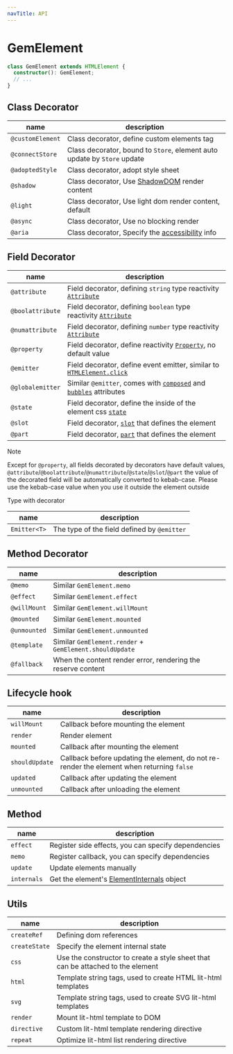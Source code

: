 ```yaml
---
navTitle: API
---
```


# GemElement

```ts
class GemElement extends HTMLElement {
  constructor(): GemElement;
  // ...
}
```

## Class Decorator

| name             | description                                                              |
| ---------------- | ------------------------------------------------------------------------ |
| `@customElement` | Class decorator, define custom elements tag                              |
| `@connectStore`  | Class decorator, bound to `Store`, element auto update by `Store` update |
| `@adoptedStyle`  | Class decorator, adopt style sheet                                       |
| `@shadow`        | Class decorator, Use [ShadowDOM][10] render content                      |
| `@light`         | Class decorator, Use light dom render content, default                   |
| `@async`         | Class decorator, Use no blocking render                                  |
| `@aria`          | Class decorator, Specify the [accessibility][11] info                    |

## Field Decorator

| name             | description                                                                  |
| ---------------- | ---------------------------------------------------------------------------- |
| `@attribute`     | Field decorator, defining `string` type reactivity [`Attribute`][5]          |
| `@boolattribute` | Field decorator, defining `boolean` type reactivity [`Attribute`][5]         |
| `@numattribute`  | Field decorator, defining `number` type reactivity [`Attribute`][5]          |
| `@property`      | Field decorator, define reactivity [`Property`][6], no default value         |
| `@emitter`       | Field decorator, define event emitter, similar to [`HTMLElement.click`][4]   |
| `@globalemitter` | Similar `@emitter`, comes with [`composed`][7] and [`bubbles`][8] attributes |
| `@state`         | Field decorator, define the inside of the element css [`state`][1]           |
| `@slot`          | Field decorator, [`slot`][2] that defines the element                        |
| `@part`          | Field decorator, [`part`][3] that defines the element                        |

> [!NOTE]
> Except for `@property`, all fields decorated by decorators have default values, `@attribute`/`@boolattribute`/`@numattribute`/`@state`/`@slot`/`@part` the value of the decorated field will be automatically converted to kebab-case. Please use the kebab-case value when you use it outside the element outside

Type with decorator

| name         | description                                 |
| ------------ | ------------------------------------------- |
| `Emitter<T>` | The type of the field defined by `@emitter` |

## Method Decorator

| name         | description                                                  |
| ------------ | ------------------------------------------------------------ |
| `@memo`      | Similar `GemElement.memo`                                    |
| `@effect`    | Similar `GemElement.effect`                                  |
| `@willMount` | Similar `GemElement.willMount`                               |
| `@mounted`   | Similar `GemElement.mounted`                                 |
| `@unmounted` | Similar `GemElement.unmounted`                               |
| `@template`  | Similar `GemElement.render` + `GemElement.shouldUpdate`      |
| `@fallback`  | When the content render error, rendering the reserve content |



## Lifecycle hook

| name           | description                                                                               |
| -------------- | ----------------------------------------------------------------------------------------- |
| `willMount`    | Callback before mounting the element                                                      |
| `render`       | Render element                                                                            |
| `mounted`      | Callback after mounting the element                                                       |
| `shouldUpdate` | Callback before updating the element, do not re-render the element when returning `false` |
| `updated`      | Callback after updating the element                                                       |
| `unmounted`    | Callback after unloading the element                                                      |

## Method

| name        | description                                         |
| ----------- | --------------------------------------------------- |
| `effect`    | Register side effects, you can specify dependencies |
| `memo`      | Register callback, you can specify dependencies     |
| `update`    | Update elements manually                            |
| `internals` | Get the element's [ElementInternals][12] object     |

[1]: https://github.com/w3c/webcomponents/blob/gh-pages/proposals/custom-states-and-state-pseudo-class.md
[2]: https://developer.mozilla.org/en-US/docs/Web/HTML/Global_attributes/slot
[3]: https://developer.mozilla.org/en-US/docs/Web/HTML/Global_attributes/part
[4]: https://developer.mozilla.org/en-US/docs/Web/API/HTMLElement/click
[5]: https://developer.mozilla.org/en-US/docs/Glossary/Attribute
[6]: https://developer.mozilla.org/en-US/docs/Glossary/property/JavaScript
[7]: https://developer.mozilla.org/en-US/docs/Web/API/Event/composed
[8]: https://developer.mozilla.org/en-US/docs/Web/API/Event/bubbles
[10]: https://developer.mozilla.org/en-US/docs/Web/API/Web_components/Using_shadow_DOM
[11]: https://developer.mozilla.org/en-US/docs/Web/API/ElementInternals#instance_properties_included_from_aria
[12]: https://html.spec.whatwg.org/multipage/custom-elements.html#the-elementinternals-interface

## Utils

| name          | description                                                                     |
| ------------- | ------------------------------------------------------------------------------- |
| `createRef`   | Defining dom references                                                         |
| `createState` | Specify the element internal state                                              |
| `css`         | Use the constructor to create a style sheet that can be attached to the element |
| `html`        | Template string tags, used to create HTML lit-html templates                    |
| `svg`         | Template string tags, used to create SVG lit-html templates                     |
| `render`      | Mount lit-html template to DOM                                                  |
| `directive`   | Custom lit-html template rendering directive                                    |
| `repeat`      | Optimize lit-html list rendering directive                                      |